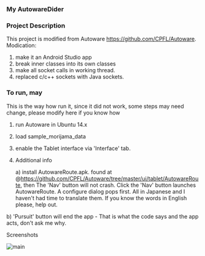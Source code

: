 ### My AutowareDider  ###

### Project Description ###
This project is modified from Autoware https://github.com/CPFL/Autoware. Modication:

1) make it an Android Studio app
2) break inner classes into its own classes
3) make all socket calls in working thread.
4) replaced c/c++ sockets with Java sockets.

### To run, may  ###
This is the way how run it, since it did not work, some steps may need change, please modify here if you know how

1) run Autoware in Ubuntu 14.x
2) load sample_morijama_data  
3) enable the Tablet interface via 'Interface' tab.
4) Additional info

   a) install AutowareRoute.apk. found at @https://github.com/CPFL/Autoware/tree/master/ui/tablet/AutowareRoute, then The 'Nav' button will not crash. Click the 'Nav' button launches AutowareRoute. A configure dialog pops first. All in Japanese and I haven't had time to translate them. If you know the words in English please, help out.

  b) 'Pursuit' button will end the app - That is what the code says and the app acts, don't ask me why.

Screenshots

![main](https://github.com/mingrutar/Autoware/blob/master/ui/tablet/AutowareRider/screenshots/MyAutowareRider.png?raw=true)
